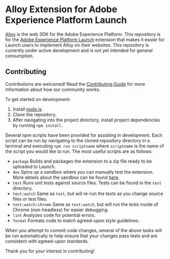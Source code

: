 # Alloy Extension for Adobe Experience Platform Launch

[Alloy](https://github.com/adobe/alloy) is the web SDK for the Adobe Experience Platform. This repository is for the [Adobe Experience Platform Launch](https://www.adobe.com/experience-platform/launch.html) extension that makes it easier for Launch users to implement Alloy on their websites. This repository is currently under active development and is not yet intended for general consumption.

## Contributing

Contributions are welcomed! Read the [Contributing Guide](./.github/CONTRIBUTING.md) for more information about how our community works.

To get started on development:

1. Install [node.js](https://nodejs.org/).
1. Clone the repository.
1. After navigating into the project directory, install project dependencies by running `npm install`.

Several npm scripts have been provided for assisting in development. Each script can be run by navigating to the cloned repository directory in a terminal and executing `npm run scriptname` where `scriptname` is the name of the script you would like to run. The most useful scripts are as follows:

* `package` Builds and packages the extension to a zip file ready to be uploaded to Launch.  
* `dev` Spins up a sandbox where you can manually test the extension. More details about the sandbox can be found [here](https://www.npmjs.com/package/@adobe/reactor-sandbox). 
* `test` Runs unit tests against source files. Tests can be found in the `test` directory.
* `test:watch` Same as `test`, but will re-run the tests as you change source files or test files.
* `test:watch:chrome` Same as `test:watch`, but will run the tests inside of Chrome (non-headless) for easier debugging.
* `lint` Analyzes code for potential errors.
* `format` Formats code to match agreed-upon style guidelines.

When you attempt to commit code changes, several of the above tasks will be run automatically to help ensure that your changes pass tests and are consistent with agreed-upon standards.

Thank you for your interest in contributing! 
